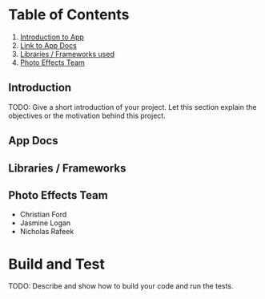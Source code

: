 # Table of Contents

1. [Introduction to App](#introduction)
2. [Link to App Docs](#app-docs)
3. [Libraries / Frameworks used](#libraries-/-frameworks)
4. [Photo Effects Team](#photo-effects-team)
  

## Introduction 
TODO: Give a short introduction of your project. Let this section explain the objectives or the motivation behind this project. 

## App Docs

## Libraries / Frameworks

## Photo Effects Team
  - Christian Ford
  - Jasmine Logan
  - Nicholas Rafeek



# Build and Test
TODO: Describe and show how to build your code and run the tests. 


